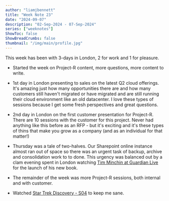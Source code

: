 ```yaml
---
author: "liamjbennett"
title: "Week Note 23"
date: "2024-09-07"
description: "02-Sep-2024 - 07-Sep-2024"
series: ["weeknotes"]
ShowToc: false
ShowBreadCrumbs: false
thumbnail: "/img/main/profile.jpg"
---
```


This week has been with 3-days in London, 2 for work and 1 for pleasure.

* Started the week on Project-R content, more questions, more content to write.

* 1st day in London presenting to sales on the latest Q2 cloud offerings. It's amazing just how many opportunities there are and how many customers still haven't migrated or have migrated and are still running their cloud environment like an old datacenter. I love these types of sessions because I get some fresh perspectives and great questions.

* 2nd day in London on the first customer presentation for Project-R. There are 10 sessions with the customer for this project. Never had anything like this before as an RFP - but it's exciting and it's these types of thins that make you grow as a company (and as an individual for that matter!)

* Thursday was a tale of two-halves. Our Sharepoint online instance almost ran out of space so there was an urgent task of backup, archive and consolidation work to to done. This urgency was balanced out by a clam evening spent in London watching [Tim Minchin at Guardian Live](https://www.theguardian.com/guardian-live-events/article/2024/jul/08/in-conversation-with-tim-minchin-live-in-london-and-online) for the launch of his new book.

* The remainder of the week was more Project-R sessions, both internal and with customer.

* Watched [Star Trek Discovery - S04](https://www.paramountplus.com/gb/shows/star-trek-discovery/) to keep me sane.
